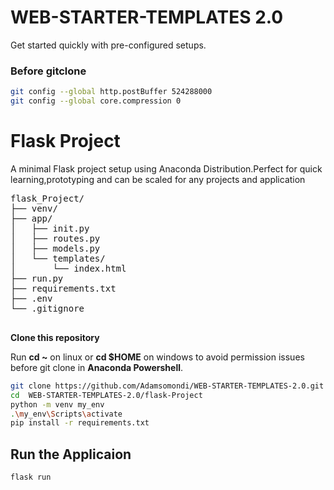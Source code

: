 # WEB-STARTER-TEMPLATES 2.0
Get started quickly with pre-configured setups.

### Before gitclone
```sh
git config --global http.postBuffer 524288000
git config --global core.compression 0
```
# Flask Project

<p>A minimal Flask project setup using Anaconda Distribution.Perfect for quick learning,prototyping and can be scaled for any projects and application</p>
  <pre>
flask_Project/
├── venv/
├── app/
│   ├── init.py
│   ├── routes.py
│   ├── models.py
│   └── templates/
│       └── index.html
├── run.py
├── requirements.txt
├── .env
└── .gitignore
  </pre>
  
   <p><b>Clone this repository</b></p>

   Run   <b>cd ~</b> on linux or <b>cd $HOME</b>  on windows to avoid permission issues before git clone in <b>Anaconda Powershell</b>.
 ```sh
git clone https://github.com/Adamsomondi/WEB-STARTER-TEMPLATES-2.0.git
cd  WEB-STARTER-TEMPLATES-2.0/flask-Project
python -m venv my_env
 .\my_env\Scripts\activate
pip install -r requirements.txt
```
## Run the Applicaion
```sh
flask run
```

